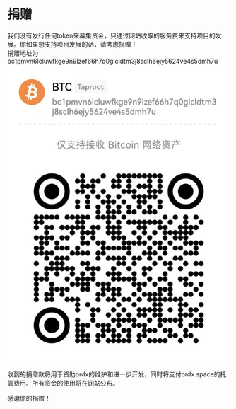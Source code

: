 捐赠
====


我们没有发行任何token来募集资金，只通过网站收取的服务费来支持项目的发展。你如果想支持项目发展的话，请考虑捐赠！  
捐赠地址为 bc1pmvn6lcluwfkge9n9lzef66h7q0glcldtm3j8sclh6ejy5624ve4s5dmh7u   
![捐赠地址](assets/donate.jpg)

收到的捐赠款将用于资助ordx的维护和进一步开发，同时将支付ordx.space的托管费用。所有资金的使用将在网站公布。 

感谢你的捐赠！
